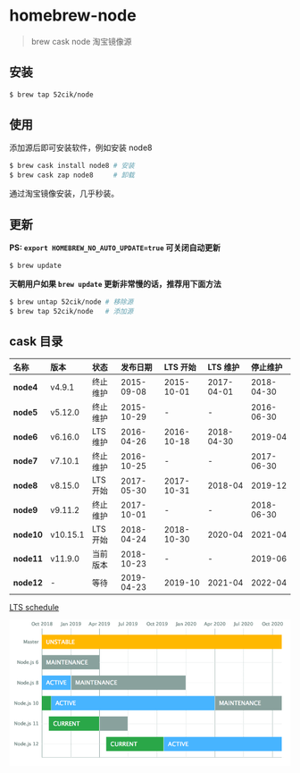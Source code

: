 # homebrew-node

> brew cask node 淘宝镜像源


## 安装

``` sh
$ brew tap 52cik/node
```


## 使用

添加源后即可安装软件，例如安装 node8

``` sh
$ brew cask install node8 # 安装
$ brew cask zap node8     # 卸载
```

通过淘宝镜像安装，几乎秒装。


## 更新

**PS: `export HOMEBREW_NO_AUTO_UPDATE=true` 可关闭自动更新**

``` sh
$ brew update
```

**天朝用户如果 `brew update` 更新非常慢的话，推荐用下面方法**

``` sh
$ brew untap 52cik/node # 移除源
$ brew tap 52cik/node   # 添加源
```


## cask 目录

| 名称 | 版本 | 状态 | 发布日期 | LTS 开始 | LTS 维护 | 停止维护 |
| :-- | :-- | :-- | :-- | :-- | :-- | :-- |
| **node4**  | v4.9.1   | 终止维护  | 2015-09-08 | 2015-10-01 | 2017-04-01 | 2018-04-30 |
| **node5**  | v5.12.0  | 终止维护  | 2015-10-29 |     -      |     -      | 2016-06-30 |
| **node6**  | v6.16.0  | LTS 维护 | 2016-04-26 | 2016-10-18 | 2018-04-30 | 2019-04    |
| **node7**  | v7.10.1  | 终止维护  | 2016-10-25 |     -      |     -      | 2017-06-30 |
| **node8**  | v8.15.0  | LTS 开始 | 2017-05-30 | 2017-10-31 | 2018-04    | 2019-12    |
| **node9**  | v9.11.2  | 终止维护  | 2017-10-01 |     -      |     -      | 2018-06-30 |
| **node10** | v10.15.1 | LTS 开始 | 2018-04-24 | 2018-10-30 | 2020-04    | 2021-04     |
| **node11** | v11.9.0  | 当前版本  | 2018-10-23 |     -      |     -      | 2019-06     |
| **node12** | -        | 等待     | 2019-04-23 | 2019-10    | 2021-04    | 2022-04     |

[LTS schedule](https://github.com/nodejs/LTS#lts-schedule1)

![LTS schedule](https://github.com/nodejs/LTS/raw/master/schedule.png)
